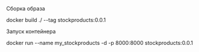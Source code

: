 Сборка образа

docker build ./ --tag stockproducts:0.0.1

Запуск контейнера

docker run --name my_stockproducts -d -p 8000:8000 stockproducts:0.0.1
